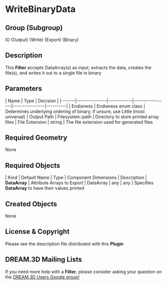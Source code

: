 # WriteBinaryData #


## Group (Subgroup) ##

IO (Output) (Write) (Export) (Binary)

## Description ##

This **Filter** accepts DataArray(s) as input, extracts the data, creates the file(s), and writes it out to a single file in binary

## Parameters ##

| Name | Type | Decision |
|-------|---------------|------------|-----------------|----------------|----------|
| Endianess | Endianess enum class | Determines underlying ordering of binary, if unsure, use Little (most universal)
| Output Path | Filesystem::path | Directory to store printed array files
| File Extension | string | The file extension used for generated files

## Required Geometry ##

None

## Required Objects ##

| Kind | Default Name | Type | Component Dimensions | Description |
**DataArray** | Attribute Arrays to Export | DataArray | any | any | Specifies **DataArray** to have their values printed

## Created Objects ##

None

## License & Copyright ##

Please see the description file distributed with this **Plugin**

## DREAM.3D Mailing Lists ##

If you need more help with a **Filter**, please consider asking your question on the [DREAM.3D Users Google group!](https://groups.google.com/forum/?hl=en#!forum/dream3d-users)